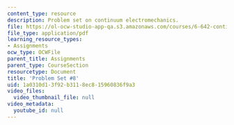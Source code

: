```yaml
---
content_type: resource
description: Problem set on continuum electromechanics.
file: https://ol-ocw-studio-app-qa.s3.amazonaws.com/courses/6-642-continuum-electromechanics-fall-2008/1a0310d13f92b3118ec815960836f9a3_pset8.pdf
file_type: application/pdf
learning_resource_types:
- Assignments
ocw_type: OCWFile
parent_title: Assignments
parent_type: CourseSection
resourcetype: Document
title: 'Problem Set #8'
uid: 1a0310d1-3f92-b311-8ec8-15960836f9a3
video_files:
  video_thumbnail_file: null
video_metadata:
  youtube_id: null
---
```

